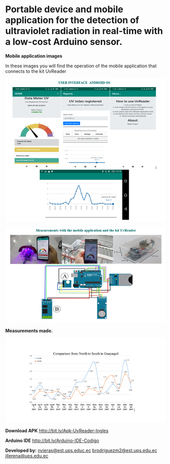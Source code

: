 # **Portable device and mobile application for the detection of ultraviolet radiation in real-time with a low-cost Arduino sensor.**
   
**Mobile application images**

In these images you will find the operation of the mobile application that connects to the kit UvReader 

![](https://github.com/nebelfvs/NeBla/blob/master/Interface-UvReader.PNG)

![](https://github.com/nebelfvs/NeBla/blob/master/Kit-UvReader-NeBla.PNG)

**Measurements made.**

![](https://github.com/nebelfvs/NeBla/blob/master/comparacion-norte-sur.PNG)


**Download APK**
http://bit.ly/Apk-UvReader-Ingles

**Arduino IDE**
http://bit.ly/Arduino-IDE-Codigo

**Developed by:** nvieras@est.ups.educ.ec brodriguezm2@est.ups.edu.ec jllerena@ups.edu.ec
